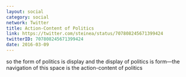 ```yaml
---
layout: social
category: social
network: Twitter
title: Action-Content of Politics
link: https://twitter.com/steinea/status/707808245671399424
twitterID: 707808245671399424
date: 2016-03-09
---
```


so the form of politics is display and the display of politics is form—the navigation of this space is the action-content of politics
